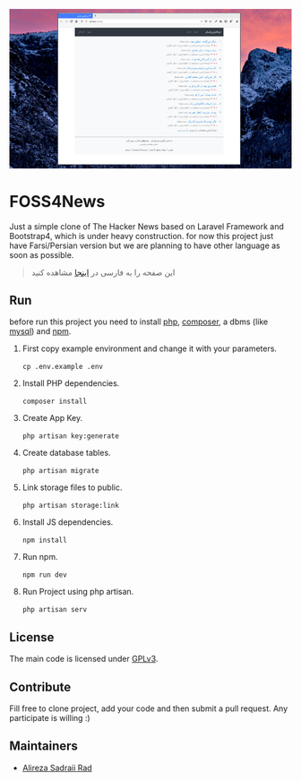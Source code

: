 ![FOSS4News_screenshot](doc/img/screenshot.png)

# FOSS4News

Just a simple clone of The Hacker News based on Laravel Framework and Bootstrap4, which is under heavy construction. for now this project just have Farsi/Persian version but we are planning to have other language as soon as possible.

> این صفحه را به فارسی در [اینجا](docs/README_FA.md) مشاهده کنید

## Run

before run this project you need to install [php](https://www.php.net/manual/en/install.php), [composer](https://getcomposer.org/), a dbms (like [mysql](https://dev.mysql.com/doc/mysql-installation-excerpt/5.7/en/)) and [npm](https://www.npmjs.com/get-npm).

1. First copy example environment and change it with your parameters.

   `cp .env.example .env`

2. Install PHP dependencies.

    `composer install`

3. Create App Key.

    `php artisan key:generate`

4. Create database tables.

    `php artisan migrate`

5. Link storage files to public.

    `php artisan storage:link`

6. Install JS dependencies.

    `npm install`

7. Run npm.

    `npm run dev` 

8. Run Project using php artisan.

    `php artisan serv`

## License

The main code is licensed under [GPLv3](https://github.com/sadraiiali/FOSS4News/blob/master/LICENSE).

## Contribute

Fill free to clone project, add your code and then submit a pull request. Any participate is willing :)

## Maintainers

- [Alireza Sadraii Rad](https://github.com/sadraiiali/)